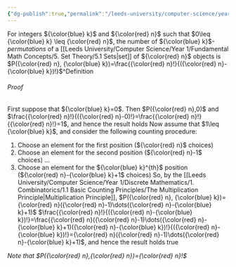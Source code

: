 ```yaml
---
{"dg-publish":true,"permalink":"/leeds-university/computer-science/year-1/discrete-mathematics/1-combinatorics/theorems/theorem-1-1/","tags":["Theorem"]}
---
```


For integers ${\color{blue} k}$ and ${\color{red} n}$ such that $0\leq {\color{blue} k} \leq {\color{red} n}$, the number of ${\color{blue} k}$-*permutations* of a [[Leeds University/Computer Science/Year 1/Fundamental Math Concepts/5. Set Theory/5.1 Sets\|set]] of ${\color{red} n}$ objects is $P({\color{red} n}, {\color{blue} k})=\frac{{\color{red} n}!}{({\color{red} n}-{\color{blue} k})!}$^Definition
###### *Proof*
First suppose that ${\color{blue} k}=0$.
Then $P({\color{red} n},0)$ and $\frac{{\color{red} n}!}{({\color{red} n}-0)!}=\frac{{\color{red} n}!}{{\color{red} n}!}=1$, and hence the result holds
Now assume that $1\leq {\color{blue} k}$, and consider the following counting procedure:
1. Choose an element for the first position (${\color{red} n}$ choices)
2. Choose an element for the second position (${\color{red} n}-1$ choices)
$\dots$
3. Choose an element for the ${\color{blue} k}^{th}$ position (${\color{red} n}-{\color{blue} k}+1$ choices)
So, by the [[Leeds University/Computer Science/Year 1/Discrete Mathematics/1. Combinatorics/1.1 Basic Counting Principles/The Multiplication Principle\|Multiplication Principle]], $P({\color{red} n}, {\color{blue} k})={\color{red} n}({\color{red} n}-1)\dots({\color{red} n}-{\color{blue} k}+1)$
$\frac{{\color{red} n}!}{({\color{red} n}-{\color{blue} k})!}=\frac{{\color{red} n}({\color{red} n}-1)\dots({\color{red} n}-{\color{blue} k}+1)({\color{red} n}-{\color{blue} k})!}{({\color{red} n}-{\color{blue} k})!}={\color{red} n}({\color{red} n}-1)\dots({\color{red} n}-{\color{blue} k}+1)$, and hence the result holds true

*Note that $P({\color{red} n},{\color{red} n})={\color{red} n}!$*
